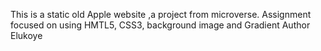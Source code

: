 This is a static old Apple website ,a project from microverse. Assignment focused on using HMTL5, CSS3, background image and Gradient
 Author Elukoye